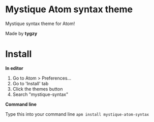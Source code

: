 # Mystique Atom syntax theme

Mystique syntax theme for Atom!

Made by __tygzy__

# Install

__In editor__

1. Go to Atom > Preferences...
2. Go to 'Install' tab
3. Click the themes button
4. Search "mystique-syntax"

__Command line__

Type this into your command line `apm install mystique-atom-syntax`
